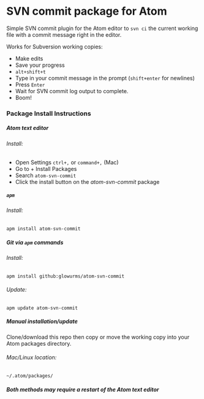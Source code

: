# SVN commit package for Atom

Simple SVN commit plugin for the Atom editor to `svn ci` the current working file with a commit message right in the editor.

Works for Subversion working copies:
* Make edits
* Save your progress
* `alt+shift+t`
* Type in your commit message in the prompt (`shift+enter` for newlines)
* Press `Enter`
* Wait for SVN commit log output to complete.
* Boom!

### Package Install Instructions

##### Atom text editor
###### Install:
* Open Settings `ctrl+,` or `command+,` (Mac)
* Go to + Install Packages
* Search `atom-svn-commit`
* Click the install button on the *atom-svn-commit* package

##### `apm`
###### Install:
`apm install atom-svn-commit`

##### Git via `apm` commands
###### Install:
`apm install github:glowurms/atom-svn-commit`

###### Update:
`apm update atom-svn-commit`

##### Manual installation/update
Clone/download this repo then copy or move the working copy into your Atom packages directory.

###### Mac/Linux location:
`~/.atom/packages/`

##### Both methods may require a restart of the Atom text editor
